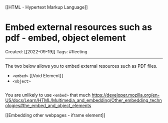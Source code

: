 [[HTML - Hypertext Markup Language]]

# Embed external resources such as pdf - embed, object element
Created:  [[2022-09-19]]
Tags: #fleeting 

---
The two below allows you to embed external resources such as PDF files.
- `<embed>` [[Void Element]]
- `<object>`

```HTML

```

You are unlikely to use `<embed>` that much
https://developer.mozilla.org/en-US/docs/Learn/HTML/Multimedia_and_embedding/Other_embedding_technologies#the_embed_and_object_elements



[[Embedding other webpages - iframe element]]










